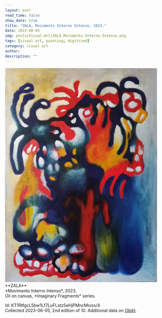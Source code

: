 ```yaml
---
layout: post
read_time: false
show_date: true
title: "ZALA, Movimento Interno Intenso, 2023."
date: 2023-08-05
img: posts/Visual-Art/ZALA_Movimento-Interno-Intenso.png
tags: [visual art, painting, digitized]
category: visual art
author: 
description: ""
---
```


<img src='./assets/img/posts/Visual-Art/ZALA_Movimento-Interno-Intenso.png'>

<br>
**ZALA**
<br>*Movimento Interno Intenso*, 2023.
<br>Oil on canvas, *Imaginary Fragments* series.

 <div class="page-separator"></div>

Id: KT1RtfgcL5bw1Lf7LuFLstz5eHjPMncMoiss/4
<br>Collected 2023-08-05, 2nd edition of 10. Additional data on [Objkt](https://objkt.com/tokens/KT1RtfgcL5bw1Lf7LuFLstz5eHjPMncMoiss/4).
